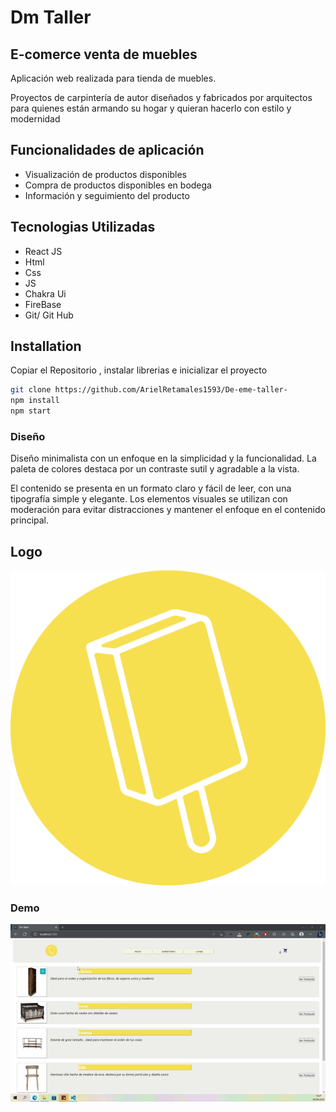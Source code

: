 # Dm Taller

## E-comerce venta de muebles

Aplicación web realizada para tienda de muebles.

Proyectos de carpintería de autor diseñados y fabricados por arquitectos para quienes están armando su hogar y quieran hacerlo con estilo y modernidad

## Funcionalidades de aplicación

- Visualización de productos disponibles
- Compra de productos disponibles en bodega
- Información y seguimiento del producto

## Tecnologias Utilizadas

- React JS
- Html
- Css
- JS
- Chakra Ui
- FireBase
- Git/ Git Hub

## Installation

Copiar el Repositorio , instalar librerias e inicializar el proyecto

```sh
git clone https://github.com/ArielRetamales1593/De-eme-taller-
npm install
npm start
```

### Diseño

Diseño minimalista con un enfoque en la simplicidad y la funcionalidad. La paleta de colores destaca por un contraste sutil y
agradable a la vista.

El contenido se presenta en un formato claro y fácil de leer, con una tipografía simple y elegante. Los elementos visuales se utilizan con moderación para evitar distracciones y mantener el enfoque en el contenido principal.

## Logo

![Amarillo](./src/img/logo1.png)

### Demo

![Demo Dm Taller](./src/img/Gif%20Dmtaller.gif)

